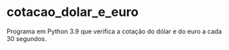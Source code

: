 # cotacao_dolar_e_euro
Programa em Python 3.9 que verifica a cotação do dólar e do euro a cada 30 segundos.

